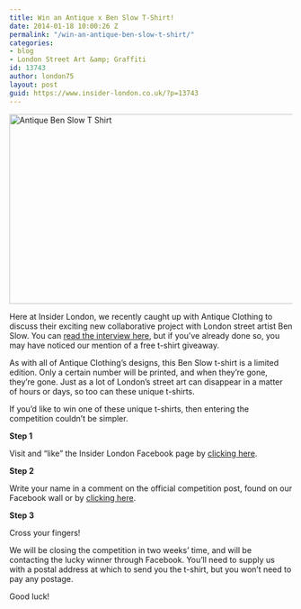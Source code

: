 ```yaml
---
title: Win an Antique x Ben Slow T-Shirt!
date: 2014-01-18 10:00:26 Z
permalink: "/win-an-antique-ben-slow-t-shirt/"
categories:
- blog
- London Street Art &amp; Graffiti
id: 13743
author: london75
layout: post
guid: https://www.insider-london.co.uk/?p=13743
---
```


[<img class="alignnone size-full wp-image-13735" alt="Antique Ben Slow T Shirt" src="/wp-content/uploads/2014/01/Antique-Ben-Slow-T-Shirt.jpg" width="566" height="337" />](/wp-content/uploads/2014/01/Antique-Ben-Slow-T-Shirt.jpg)

Here at Insider London, we recently caught up with Antique Clothing to discuss their exciting new collaborative project with London street artist Ben Slow. You can [read the interview here](/antique-ben-slow-collaboration/‎), but if you&#8217;ve already done so, you may have noticed our mention of a free t-shirt giveaway.

As with all of Antique Clothing&#8217;s designs, this Ben Slow t-shirt is a limited edition. Only a certain number will be printed, and when they&#8217;re gone, they&#8217;re gone. Just as a lot of London&#8217;s street art can disappear in a matter of hours or days, so too can these unique t-shirts.

If you&#8217;d like to win one of these unique t-shirts, then entering the competition couldn&#8217;t be simpler.

**Step 1**

Visit and &#8220;like&#8221; the Insider London Facebook page by [clicking here](https://www.facebook.com/insiderlondon).

**Step 2**

Write your name in a comment on the official competition post, found on our Facebook wall or by [clicking here](https://www.facebook.com/photo.php?fbid=632410546820518&set=a.431801010214807.102215.171999056195005&type=1).

**Step 3**

Cross your fingers!

We will be closing the competition in two weeks&#8217; time, and will be contacting the lucky winner through Facebook. You&#8217;ll need to supply us with a postal address at which to send you the t-shirt, but you won&#8217;t need to pay any postage.

Good luck!
